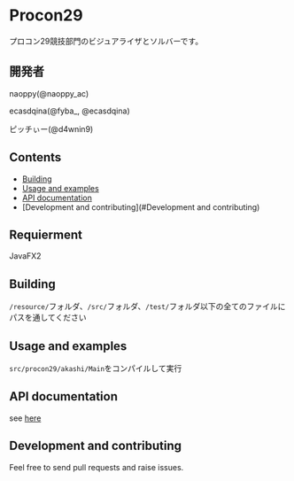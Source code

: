 # Procon29
プロコン29競技部門のビジュアライザとソルバーです。


## 開発者
naoppy(@naoppy_ac)

ecasdqina(@fyba_, @ecasdqina)

ピッチぃー(@d4wnin9)

## Contents
- [Building](#building)
- [Usage and examples](#usage-and-examples)
- [API documentation](#api-documentation)
- [Development and contributing](#Development and contributing)

## Requierment
JavaFX2

## Building
`/resource/`フォルダ、`/src/`フォルダ、`/test/`フォルダ以下の全てのファイルにパスを通してください

## Usage and examples
`src/procon29/akashi/Main`をコンパイルして実行

## API documentation
see [here](#doc/index.html)

## Development and contributing
Feel free to send pull requests and raise issues.